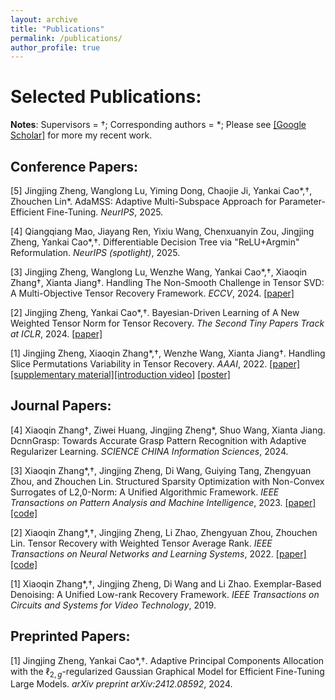 ```yaml
---
layout: archive
title: "Publications"
permalink: /publications/
author_profile: true
---
```


#  Selected Publications: 

  **Notes**:  Supervisors = †;  Corresponding authors = \*; Please see [[Google Scholar]](https://scholar.google.com/citations?user=vgPWqLkAAAAJ&hl=en&oi=ao) for more my recent work.

##  Conference Papers: 

  [5] Jingjing Zheng, Wanglong Lu, Yiming Dong, Chaojie Ji, Yankai Cao\*,†, Zhouchen Lin\*.  AdaMSS: Adaptive Multi-Subspace Approach for Parameter-Efficient Fine-Tuning. *NeurIPS*, 2025.

  [4] Qiangqiang Mao, Jiayang Ren, Yixiu Wang, Chenxuanyin Zou, Jingjing Zheng, Yankai Cao\*,†. Differentiable Decision Tree via "ReLU+Argmin" Reformulation. *NeurIPS (spotlight)*, 2025.

  [3] Jingjing Zheng, Wanglong Lu, Wenzhe Wang, Yankai Cao\*,†, Xiaoqin Zhang†, Xianta Jiang†. Handling The Non-Smooth Challenge in Tensor SVD: A Multi-Objective Tensor Recovery Framework. *ECCV*, 2024. [[paper]](https://arxiv.org/abs/2311.13958)  

  [2] Jingjing Zheng, Yankai Cao\*,†. Bayesian-Driven Learning of A New Weighted Tensor Norm for Tensor Recovery. *The Second Tiny Papers Track at ICLR*, 2024. [[paper]](https://openreview.net/pdf?id=ciEbMa2xuC)

  [1] Jingjing Zheng, Xiaoqin Zhang\*,†, Wenzhe Wang, Xianta Jiang†. Handling Slice Permutations Variability in Tensor Recovery. *AAAI*, 2022. [[paper]](https://ojs.aaai.org/index.php/AAAI/article/view/20261)[[supplementary material]](https://github.com/jzheng20/jzheng20.github.io/tree/master/files/aaai22_supplementary_material.pdf)[[introduction video]](https://aaai-2022.virtualchair.net/poster_aaai8021) [[poster]](https://github.com/jzheng20/jzheng20.github.io/tree/master/files/Poster_SEA.pdf)
  
  
##  Journal Papers:

  [4] Xiaoqin Zhang†, Ziwei Huang, Jingjing Zheng\*, Shuo Wang, Xianta Jiang. DcnnGrasp: Towards Accurate Grasp Pattern Recognition with Adaptive Regularizer Learning. *SCIENCE CHINA Information Sciences*, 2024.
  
  [3] Xiaoqin Zhang\*,†, Jingjing Zheng, Di Wang, Guiying Tang, Zhengyuan Zhou, and Zhouchen Lin. Structured Sparsity Optimization with Non-Convex Surrogates of L2,0-Norm: A Unified Algorithmic Framework. *IEEE Transactions on Pattern Analysis and Machine Intelligence*, 2023. [[paper]](https://ieeexplore.ieee.org/document/9916142)
  [[code]](https://github.com/jzheng20/jzheng20.github.io/tree/master/files/SSO_Non_Convex.zip)
 
  [2] Xiaoqin Zhang\*,†, Jingjing Zheng, Li Zhao, Zhengyuan Zhou, Zhouchen Lin. Tensor Recovery with Weighted Tensor Average Rank. *IEEE 
  Transactions on Neural Networks and Learning Systems*, 2022. [[paper]](https://ieeexplore.ieee.org/document/9804376) [[code]](https://github.com/jzheng20/jzheng20.github.io/tree/master/files/WTAR.zip)

  [1] Xiaoqin Zhang\*,†, Jingjing Zheng, Di Wang and Li Zhao. Exemplar-Based Denoising: A Unified Low-rank Recovery Framework. *IEEE Transactions on Circuits and Systems for Video Technology*, 2019.

##  Preprinted Papers:

  [1] Jingjing Zheng, Yankai Cao\*,†. Adaptive Principal Components Allocation with the $\ell_ {2, g}$-regularized Gaussian Graphical Model for Efficient Fine-Tuning Large Models. *arXiv preprint arXiv:2412.08592*, 2024.


<!--## Dissertations:--> 

<!--[2]  Jingjing Zheng. Effective Tensor-Tensor Product-Based Tensor Recovery and Its Efficient Non-Convex Optimization Framework. Memorial University of Newfoundland, 2023. [[paper]](https://github.com/jzheng20/jzheng20.github.io/tree/master/files/(已瘦身)Zheng_Jingjing_doctoral_revision.pdf)-->

<!--[1]  Jingjing Zheng. Low rank recovery based on $L_0$ norm non-convex surrogate methods and its application. Wenzhou University, 2020. [[paper]](https://github.com/jzheng20/jzheng20.github.io/tree/master/files/学位论文最终版.pdf)-->
 
